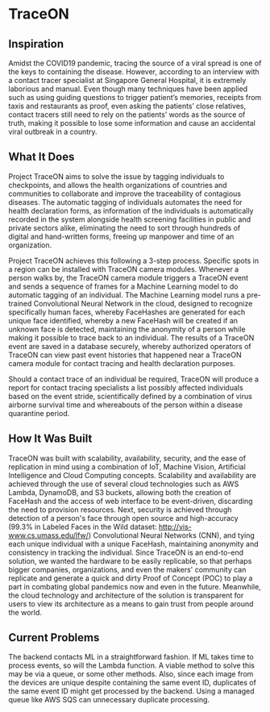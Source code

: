 # TraceON

## Inspiration

Amidst the COVID19 pandemic, tracing the source of a viral spread is one of the keys to containing the disease. However, according to an interview with a contact tracer specialist at Singapore General Hospital, it is extremely laborious and manual. Even though many techniques have been applied such as using guiding questions to trigger patient’s memories, receipts from taxis and restaurants as proof, even asking the patients’ close relatives, contact tracers still need to rely on the patients’ words as the source of truth, making it possible to lose some information and cause an accidental viral outbreak in a country.

## What It Does

Project TraceON aims to solve the issue by tagging individuals to checkpoints, and allows the health organizations of countries and communities to collaborate and improve the traceability of contagious diseases. The automatic tagging of individuals automates the need for health declaration forms, as information of the individuals is automatically recorded in the system alongside health screening facilities in public and private sectors alike, eliminating the need to sort through hundreds of digital and hand-written forms, freeing up manpower and time of an organization.

Project TraceON achieves this following a 3-step process. Specific spots in a region can be installed with TraceON camera modules. Whenever a person walks by, the TraceON camera module triggers a TraceON event and sends a sequence of frames for a Machine Learning model to do automatic tagging of an individual. The Machine Learning model runs a pre-trained Convolutional Neural Network in the cloud, designed to recognize specifically human faces, whereby FaceHashes are generated for each unique face identified, whereby a new FaceHash will be created if an unknown face is detected, maintaining the anonymity of a person while making it possible to trace back to an individual. The results of a TraceON event are saved in a database securely, whereby authorized operators of TraceON can view past event histories that happened near a TraceON camera module for contact tracing and health declaration purposes.

Should a contact trace of an individual be required, TraceON will produce a report for contact tracing specialists a list possibly affected individuals based on the event stride, scientifically defined by a combination of virus airborne survival time and whereabouts of the person within a disease quarantine period.

## How It Was Built

TraceON was built with scalability, availability, security, and the ease of replication in mind using a combination of IoT, Machine Vision, Artificial Intelligence and Cloud Computing concepts. Scalability and availability are achieved through the use of several cloud technologies such as AWS Lambda, DynamoDB, and S3 buckets, allowing both the creation of FaceHash and the access of web interface to be event-driven, discarding the need to provision resources. Next, security is achieved through detection of a person's face through open source and high-accuracy (99.3% in Labeled Faces in the Wild dataset: http://vis-www.cs.umass.edu/lfw/) Convolutional Neural Networks (CNN), and tying each unique individual with a unique FaceHash, maintaining anonymity and consistency in tracking the individual. Since TraceON is an end-to-end solution, we wanted the hardware to be easily replicable, so that perhaps bigger companies, organizations, and even the makers' community can replicate and generate a quick and dirty Proof of Concept (POC) to play a part in combating global pandemics now and even in the future. Meanwhile, the cloud technology and architecture of the solution is transparent for users to view its architecture as a means to gain trust from people around the world.

## Current Problems

The backend contacts ML in a straightforward fashion. If ML takes time to process events, so will the Lambda function. A viable method to solve this may be via a queue, or some other methods. Also, since each image from the devices are unique despite containing the same event ID, duplicates of the same event ID might get processed by the backend. Using a managed queue like AWS SQS can unnecessary duplicate processing.
